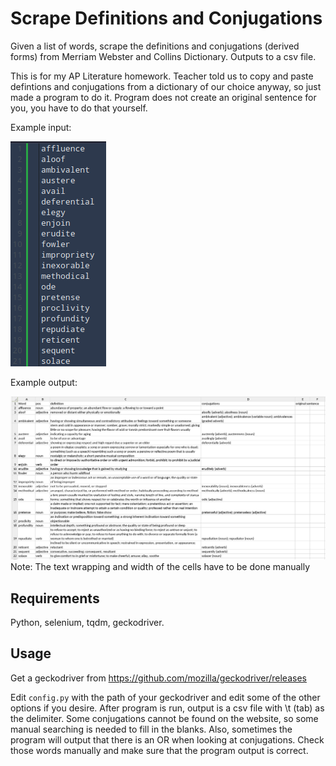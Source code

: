 # Scrape Definitions and Conjugations
Given a list of words, scrape the definitions and conjugations (derived forms) from Merriam Webster and Collins Dictionary.  Outputs to a csv file.

This is for my AP Literature homework.  Teacher told us to copy and paste defintions and conjugations from a dictionary of our choice anyway, so just made a program to do it.  Program does not create an original sentence for you, you have to do that yourself.

Example input:

![Example input](example/exampleinput.png)

Example output:

![Example output](example/exampleoutput.png)
Note: The text wrapping and width of the cells have to be done manually

## Requirements
Python, selenium, tqdm, geckodriver.

## Usage
Get a geckodriver from https://github.com/mozilla/geckodriver/releases

Edit `config.py` with the path of your geckodriver and edit some of the other options if you desire.
After program is run, output is a csv file with \t (tab) as the delimiter.
Some conjugations cannot be found on the website, so some manual searching is needed to fill in the blanks.  Also, sometimes the program will output that there is an OR when looking at conjugations.  Check those words manually and make sure that the program output is correct.

